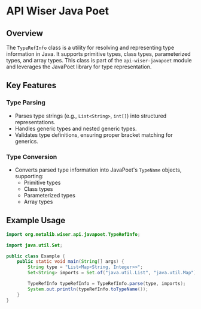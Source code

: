 # API Wiser Java Poet

## Overview

The `TypeRefInfo` class is a utility for resolving and representing type information in Java. It supports primitive types, class types, parameterized types, and array types. This class is part of the `api-wiser-javapoet` module and leverages the JavaPoet library for type representation.

## Key Features

### Type Parsing
- Parses type strings (e.g., `List<String>`, `int[]`) into structured representations.
- Handles generic types and nested generic types.
- Validates type definitions, ensuring proper bracket matching for generics.

### Type Conversion
- Converts parsed type information into JavaPoet's `TypeName` objects, supporting:
    - Primitive types
    - Class types
    - Parameterized types
    - Array types

## Example Usage

```java
import org.metalib.wiser.api.javapoet.TypeRefInfo;

import java.util.Set;

public class Example {
    public static void main(String[] args) {
        String type = "List<Map<String, Integer>>";
        Set<String> imports = Set.of("java.util.List", "java.util.Map");

        TypeRefInfo typeRefInfo = TypeRefInfo.parse(type, imports);
        System.out.println(typeRefInfo.toTypeName());
    }
}